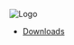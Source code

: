 ![Logo](https://1.bp.blogspot.com/-08oX5idcags/Wzi_40d8hMI/AAAAAAAAKkI/tYv-0_K0ggUfMxwFhjPIVD-Dj2xfYe2QwCLcBGAs/s1600/logo_bg.png)

- [Downloads](/download)
